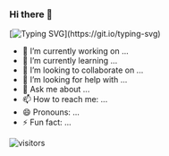 ### Hi there 👋

[![Typing SVG](https://readme-typing-svg.demolab.com/?lines=Hello+World!;Hello+xiamuaila!)](https://git.io/typing-svg)
<!--
**xiamuaila/xiamuaila** is a ✨ _special_ ✨ repository because its `README.md` (this file) appears on your GitHub profile.

Here are some ideas to get you started:
-->

- 🔭 I’m currently working on ...
- 🌱 I’m currently learning ...
- 👯 I’m looking to collaborate on ...
- 🤔 I’m looking for help with ...
- 💬 Ask me about ...
- 📫 How to reach me: ...
- 😄 Pronouns: ...
- ⚡ Fun fact: ...

 ![visitors](https://visitor-badge.glitch.me/badge?page_id=xiamuaila&left_color=green&right_color=red)
